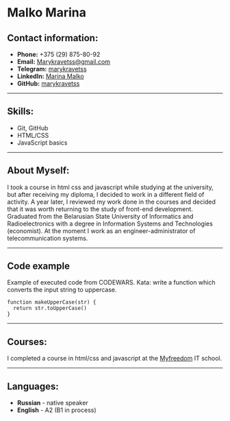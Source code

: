 # Malko Marina 


##  Contact information:
- **Phone:** +375 (29) 875-80-92
- **Email:** Marykravetss@gmail.com
- **Telegram:** [marykravetss]()
- **LinkedIn:** [Marina Malko](https://www.linkedin.com/in/marina-malko-4359451b1/)
- **GitHub:** [marykravetss](https://github.com/marykravetss)

---

## Skills:
- Git, GitHub
- HTML/CSS
- JavaScript basics

---

## About Myself:

I took a course in html css and javascript while studying at the university, but after receiving my diploma, I decided to work in a different field of activity. A year later, I reviewed my work done in the courses and decided that it was worth returning to the study of front-end development. Graduated from the Belarusian State University of Informatics and Radioelectronics with a degree in Information Systems and Technologies (economist). At the moment I work as an engineer-administrator of telecommunication systems.

---

## Code example 

Example of executed code from CODEWARS. Kata: write a function which converts the input string to uppercase.

```
function makeUpperCase(str) {
  return str.toUpperCase()
}
```

---

## Courses:

I completed a course in html/css and javascript at the [Myfreedom](https://myfreedom.by/) IT school.

---

## Languages:

- **Russian** - native speaker
- **English** - A2 (B1 in process)